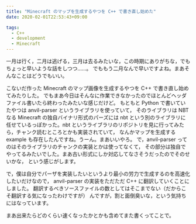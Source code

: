 ```yaml
---
title: "Minecraft のマップを生成するやつを C++ で書き直し始めた"
date: 2020-02-01T22:53:43+09:00

tags:
  - C++
  - development
  - Minecraft
---
```


一月は行く，二月は逃げる，三月は去るみたいな，この時期にありがちな，でもちょっと早いような話をしつつ……。
でももう二月なんで早いですよね。まあそんなことはどうでもいい。

こないだ作った Minecraft のマップ画像を生成するやつを C++ で書き直し始めてみたりした。
でもまあ今日はそんなに作業できなかったのでほとんどヘッダファイル書いたら終わったみたいな感じだけど。
もともと Python で書いていたやつは anvil-parser というライブラリを使っていて，
そのライブラリは NBT なる Minecraft の独自バイナリ形式のパーズには nbt という別のライブラリに
任せているっぽかった。nbt というライブラリのリポジトリを見に行ってみたら，チャンク読むところとかも実装されていて，
なんかマップを生成する example も存在したんですね。うーん。まあいいやろ。
で，anvil-parser ってのはそのライブラリのチャンクの実装とかは使ってなくて，
その部分は独自でやってるみたいでした。まあ古い形式にしか対応してなさそうだったのでそのせいかな，
という感じがします。

で，僕は自分でパーザを実装したいというより最小の労力で生成するのを高速化したいだけなので，
anvil-parser の実装をただただ C++ に翻訳していくことにしました。
翻訳するべきソースファイルの数としてはそこまでない（だからこそ翻訳する気になったわけですが）
んですが，割と面倒臭いな，という気持ちにはなっています。

まあ出来たらどのくらい速くなったかとかも含めてまた書くってことで。
